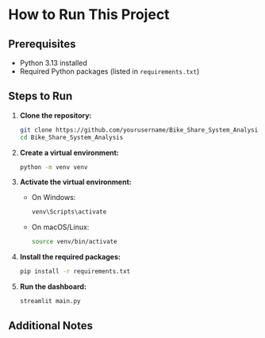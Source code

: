 # How to Run This Project

## Prerequisites
- Python 3.13 installed
- Required Python packages (listed in `requirements.txt`)

## Steps to Run

1. **Clone the repository:**
    ```sh
    git clone https://github.com/yourusername/Bike_Share_System_Analysis.git
    cd Bike_Share_System_Analysis
    ```

2. **Create a virtual environment:**
    ```sh
    python -m venv venv
    ```

3. **Activate the virtual environment:**
    - On Windows:
      ```sh
      venv\Scripts\activate
      ```
    - On macOS/Linux:
      ```sh
      source venv/bin/activate
      ```

4. **Install the required packages:**
    ```sh
    pip install -r requirements.txt
    ```

5. **Run the dashboard:**
    ```sh
    streamlit main.py
    ```


## Additional Notes
